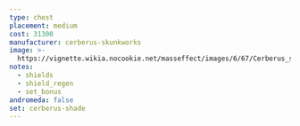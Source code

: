```yaml
---
type: chest
placement: medium
cost: 31300
manufacturer: cerberus-skunkworks
image: >-
  https://vignette.wikia.nocookie.net/masseffect/images/6/67/Cerberus_shade.jpg/revision/latest/scale-to-width-down/700?cb=20130308134524
notes:
  - shields
  - shield_regen
  - set_bonus
andromeda: false
set: cerberus-shade
---
```

